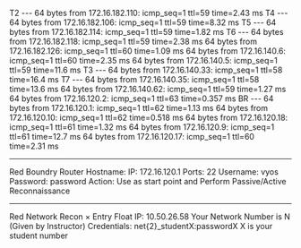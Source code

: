 T2 --- 64 bytes from 172.16.182.110: icmp_seq=1 ttl=59 time=2.43 ms
T4 --- 64 bytes from 172.16.182.106: icmp_seq=1 ttl=59 time=8.32 ms
T5 --- 64 bytes from 172.16.182.114: icmp_seq=1 ttl=59 time=1.82 ms
T6 --- 64 bytes from 172.16.182.118: icmp_seq=1 ttl=59 time=2.38 ms
64 bytes from 172.16.182.126: icmp_seq=1 ttl=60 time=1.09 ms
64 bytes from 172.16.140.6: icmp_seq=1 ttl=60 time=2.35 ms
64 bytes from 172.16.140.5: icmp_seq=1 ttl=59 time=11.6 ms
T3 --- 64 bytes from 172.16.140.33: icmp_seq=1 ttl=58 time=16.4 ms
T7 --- 64 bytes from 172.16.140.35: icmp_seq=1 ttl=58 time=13.6 ms
64 bytes from 172.16.140.62: icmp_seq=1 ttl=59 time=1.27 ms
64 bytes from 172.16.120.2: icmp_seq=1 ttl=63 time=0.357 ms
BR --- 64 bytes from 172.16.120.1: icmp_seq=1 ttl=62 time=1.13 ms
64 bytes from 172.16.120.10: icmp_seq=1 ttl=62 time=0.518 ms
64 bytes from 172.16.120.18: icmp_seq=1 ttl=61 time=1.32 ms
64 bytes from 172.16.120.9: icmp_seq=1 ttl=61 time=12.7 ms
64 bytes from 172.16.120.17: icmp_seq=1 ttl=60 time=2.31 ms

--------------------------------------------------------------------------------------------------------------------------------------------------------------------------------------
Red Boundry Router Hostname: IP: 172.16.120.1 Ports: 22 Username: vyos Password: password Action: Use as start point and Perform Passive/Active Reconnaissance

--------------------------------------------------------------------------------------------------------------------------------------------------------------------------------------
Red Network Recon × Entry Float IP: 10.50.26.58
Your Network Number is N (Given by Instructor)
Credentials: net{2}_studentX:passwordX
X is your student number
